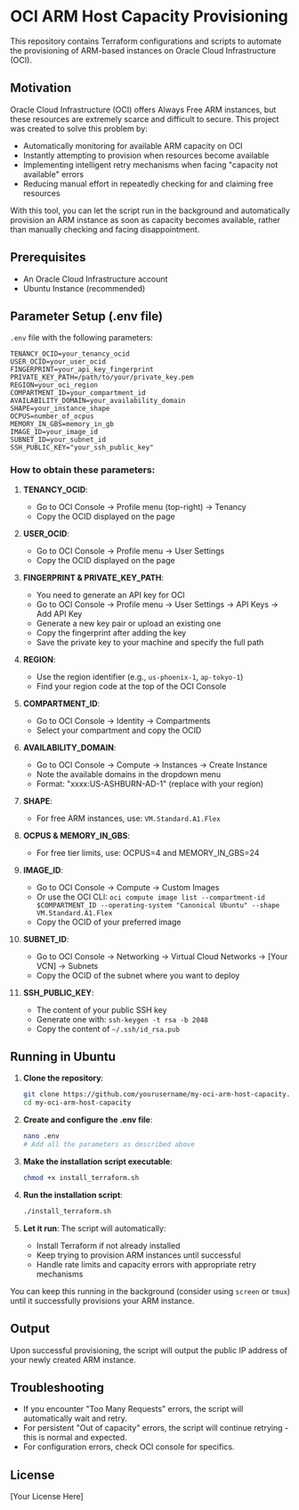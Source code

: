 # OCI ARM Host Capacity Provisioning

This repository contains Terraform configurations and scripts to automate the provisioning of ARM-based instances on Oracle Cloud Infrastructure (OCI).

## Motivation

Oracle Cloud Infrastructure (OCI) offers Always Free ARM instances, but these resources are extremely scarce and difficult to secure. This project was created to solve this problem by:

- Automatically monitoring for available ARM capacity on OCI
- Instantly attempting to provision when resources become available
- Implementing intelligent retry mechanisms when facing "capacity not available" errors
- Reducing manual effort in repeatedly checking for and claiming free resources

With this tool, you can let the script run in the background and automatically provision an ARM instance as soon as capacity becomes available, rather than manually checking and facing disappointment.

## Prerequisites

- An Oracle Cloud Infrastructure account
- Ubuntu Instance (recommended)

## Parameter Setup (.env file)

`.env` file with the following parameters:

```
TENANCY_OCID=your_tenancy_ocid
USER_OCID=your_user_ocid
FINGERPRINT=your_api_key_fingerprint
PRIVATE_KEY_PATH=/path/to/your/private_key.pem
REGION=your_oci_region
COMPARTMENT_ID=your_compartment_id
AVAILABILITY_DOMAIN=your_availability_domain
SHAPE=your_instance_shape
OCPUS=number_of_ocpus
MEMORY_IN_GBS=memory_in_gb
IMAGE_ID=your_image_id
SUBNET_ID=your_subnet_id
SSH_PUBLIC_KEY="your_ssh_public_key"
```

### How to obtain these parameters:

1. **TENANCY_OCID**: 
   - Go to OCI Console → Profile menu (top-right) → Tenancy
   - Copy the OCID displayed on the page

2. **USER_OCID**:
   - Go to OCI Console → Profile menu → User Settings
   - Copy the OCID displayed on the page

3. **FINGERPRINT & PRIVATE_KEY_PATH**:
   - You need to generate an API key for OCI
   - Go to OCI Console → Profile menu → User Settings → API Keys → Add API Key
   - Generate a new key pair or upload an existing one
   - Copy the fingerprint after adding the key
   - Save the private key to your machine and specify the full path

4. **REGION**:
   - Use the region identifier (e.g., `us-phoenix-1`, `ap-tokyo-1`)
   - Find your region code at the top of the OCI Console

5. **COMPARTMENT_ID**:
   - Go to OCI Console → Identity → Compartments
   - Select your compartment and copy the OCID

6. **AVAILABILITY_DOMAIN**:
   - Go to OCI Console → Compute → Instances → Create Instance
   - Note the available domains in the dropdown menu
   - Format: "xxxx:US-ASHBURN-AD-1" (replace with your region)

7. **SHAPE**:
   - For free ARM instances, use: `VM.Standard.A1.Flex`

8. **OCPUS & MEMORY_IN_GBS**:
   - For free tier limits, use: OCPUS=4 and MEMORY_IN_GBS=24

9. **IMAGE_ID**:
   - Go to OCI Console → Compute → Custom Images
   - Or use the OCI CLI: `oci compute image list --compartment-id $COMPARTMENT_ID --operating-system "Canonical Ubuntu" --shape VM.Standard.A1.Flex`
   - Copy the OCID of your preferred image

10. **SUBNET_ID**:
    - Go to OCI Console → Networking → Virtual Cloud Networks → [Your VCN] → Subnets
    - Copy the OCID of the subnet where you want to deploy

11. **SSH_PUBLIC_KEY**:
    - The content of your public SSH key
    - Generate one with: `ssh-keygen -t rsa -b 2048`
    - Copy the content of `~/.ssh/id_rsa.pub`

## Running in Ubuntu

1. **Clone the repository**:
   ```bash
   git clone https://github.com/yourusername/my-oci-arm-host-capacity.git
   cd my-oci-arm-host-capacity
   ```

2. **Create and configure the .env file**:
   ```bash
   nano .env
   # Add all the parameters as described above
   ```

3. **Make the installation script executable**:
   ```bash
   chmod +x install_terraform.sh
   ```

4. **Run the installation script**:
   ```bash
   ./install_terraform.sh
   ```

5. **Let it run**:
   The script will automatically:
   - Install Terraform if not already installed
   - Keep trying to provision ARM instances until successful
   - Handle rate limits and capacity errors with appropriate retry mechanisms

You can keep this running in the background (consider using `screen` or `tmux`) until it successfully provisions your ARM instance.

## Output

Upon successful provisioning, the script will output the public IP address of your newly created ARM instance.

## Troubleshooting

- If you encounter "Too Many Requests" errors, the script will automatically wait and retry.
- For persistent "Out of capacity" errors, the script will continue retrying - this is normal and expected.
- For configuration errors, check OCI console for specifics.

## License

[Your License Here] 